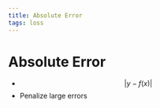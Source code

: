 ```yaml
---
title: Absolute Error
tags: loss
---
```


# Absolute Error
- $$\lvert y-f(x)\rvert$$
- Penalize large errors
































































